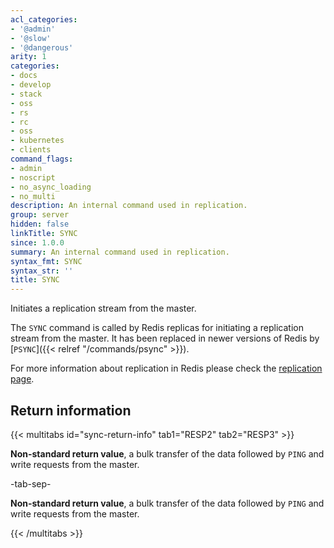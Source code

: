 ```yaml
---
acl_categories:
- '@admin'
- '@slow'
- '@dangerous'
arity: 1
categories:
- docs
- develop
- stack
- oss
- rs
- rc
- oss
- kubernetes
- clients
command_flags:
- admin
- noscript
- no_async_loading
- no_multi
description: An internal command used in replication.
group: server
hidden: false
linkTitle: SYNC
since: 1.0.0
summary: An internal command used in replication.
syntax_fmt: SYNC
syntax_str: ''
title: SYNC
---
```

Initiates a replication stream from the master.

The `SYNC` command is called by Redis replicas for initiating a replication
stream from the master. It has been replaced in newer versions of Redis by
 [`PSYNC`]({{< relref "/commands/psync" >}}).

For more information about replication in Redis please check the
[replication page][tr].

[tr]: /operate/oss_and_stack/management/replication

## Return information

{{< multitabs id="sync-return-info" 
    tab1="RESP2" 
    tab2="RESP3" >}}

**Non-standard return value**, a bulk transfer of the data followed by `PING` and write requests from the master.

-tab-sep-

**Non-standard return value**, a bulk transfer of the data followed by `PING` and write requests from the master.

{{< /multitabs >}}
